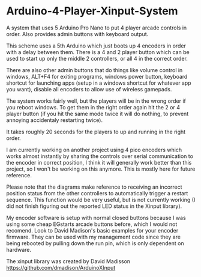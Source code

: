 # Arduino-4-Player-Xinput-System
A system that uses 5 Arduino Pro Nano to put 4 player arcade controls in order. Also provides admin buttons with keyboard output.

This scheme uses a 5th Arduino which just boots up 4 encoders in order with a delay between them. There is a 4 and 2 player button which can be used to start up only the middle 2 controllers, or all 4 in the correct order.

There are also other admin buttons that do things like volume control in windows, ALT+F4 for exiting programs, windows power button, keyboard shortcut for launching apps (setup in a windows shortcut for whatever app you want), disable all encoders to allow use of wireless gamepads.

The system works fairly well, but the players will be in the wrong order if you reboot windows. To get them in the right order again hit the 2 or 4 player button (if you hit the same mode twice it will do nothing, to prevent annoying accidentaly restarting twice).

It takes roughly 20 seconds for the players to up and running in the right order.

I am currently working on another project using 4 pico encoders which works almost instantly by sharing the controls over serial communication to the encoder in correct position, I think it will generally work better than this project, so I won't be working on this anymore. This is mostly here for future reference.

Please note that the diagrams make reference to receiving an incorrect position status from the other controllers to automatically trigger a restart sequence. This function would be very useful, but is not currently working (I did not finish figuring out the reported LED status in the Xinput library).

My encoder software is setup with normal closed buttons because I was using some cheap EGstarts arcade buttons before, which I would not recomend. Look to David Madison's basic examples for your encoder firmware. They can be used with my management code since they are being rebooted by pulling down the run pin, which is only dependent on hardware.

The xinput library was created by David Madisson
https://github.com/dmadison/ArduinoXInput
